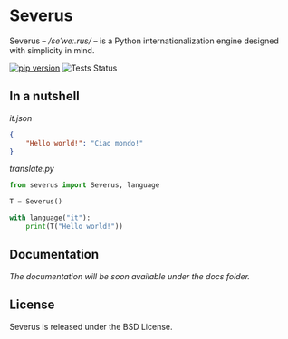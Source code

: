 # Severus

Severus – */seˈweː.rus/* – is a Python internationalization engine designed with simplicity in mind.

[![pip version](https://img.shields.io/pypi/v/severus.svg?style=flat)](https://pypi.python.org/pypi/Severus) 
![Tests Status](https://github.com/emmett-framework/severus/workflows/Tests/badge.svg)

## In a nutshell

*it.json*

```json
{
    "Hello world!": "Ciao mondo!"
}
```

*translate.py*

```python
from severus import Severus, language

T = Severus()

with language("it"):
    print(T("Hello world!"))
```

## Documentation

*The documentation will be soon available under the docs folder.*

## License

Severus is released under the BSD License.
